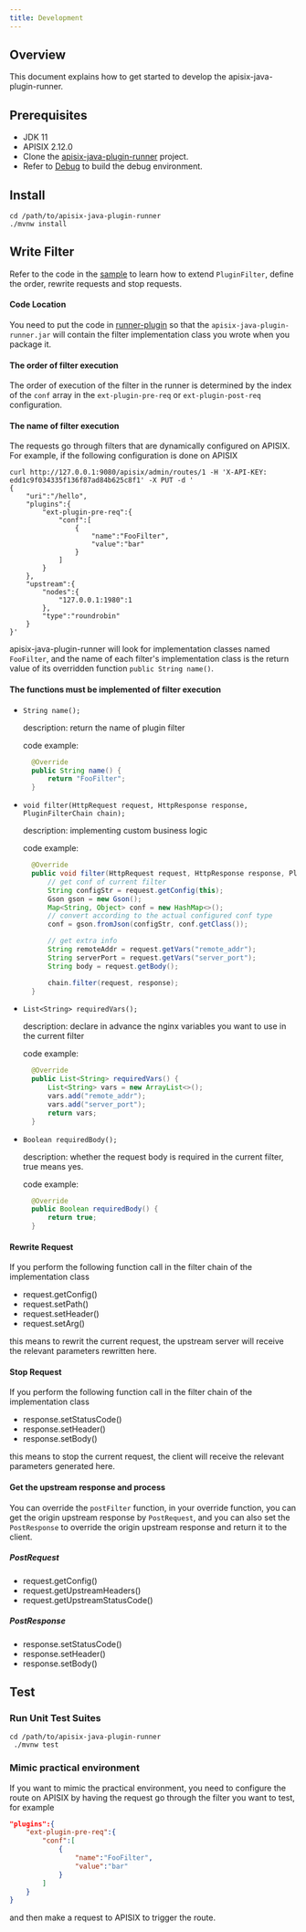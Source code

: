 ```yaml
---
title: Development
---
```


<!--
#
# Licensed to the Apache Software Foundation (ASF) under one or more
# contributor license agreements.  See the NOTICE file distributed with
# this work for additional information regarding copyright ownership.
# The ASF licenses this file to You under the Apache License, Version 2.0
# (the "License"); you may not use this file except in compliance with
# the License.  You may obtain a copy of the License at
#
#     http://www.apache.org/licenses/LICENSE-2.0
#
# Unless required by applicable law or agreed to in writing, software
# distributed under the License is distributed on an "AS IS" BASIS,
# WITHOUT WARRANTIES OR CONDITIONS OF ANY KIND, either express or implied.
# See the License for the specific language governing permissions and
# limitations under the License.
#
-->

## Overview

This document explains how to get started to develop the apisix-java-plugin-runner.

Prerequisites
-------------

* JDK 11
* APISIX 2.12.0
* Clone the [apisix-java-plugin-runner](https://github.com/apache/apisix-java-plugin-runner) project.
* Refer to [Debug](how-it-works.md#debug)  to build the debug environment.

Install
-------

```shell
cd /path/to/apisix-java-plugin-runner
./mvnw install
```

Write Filter
------------

Refer to the code in the [sample](https://github.com/apache/apisix-java-plugin-runner/tree/main/sample)
to learn how to extend `PluginFilter`, define the order, rewrite requests and stop requests.

####  Code Location

You need to put the code in [runner-plugin](https://github.com/apache/apisix-java-plugin-runner/tree/main/runner-plugin/src/main/java/org/apache/apisix/plugin/runner/filter)
so that the `apisix-java-plugin-runner.jar` will contain the filter implementation class you wrote when you package it.

####  The order of filter execution

The order of execution of the filter in the runner is determined by the index of the `conf` array in the `ext-plugin-pre-req` or `ext-plugin-post-req` configuration.

####  The name of filter execution

The requests go through filters that are dynamically configured on APISIX.
For example, if the following configuration is done on APISIX

```shell
curl http://127.0.0.1:9080/apisix/admin/routes/1 -H 'X-API-KEY: edd1c9f034335f136f87ad84b625c8f1' -X PUT -d '
{
    "uri":"/hello",
    "plugins":{
        "ext-plugin-pre-req":{
            "conf":[
                {
                    "name":"FooFilter",
                    "value":"bar"
                }
            ]
        }
    },
    "upstream":{
        "nodes":{
            "127.0.0.1:1980":1
        },
        "type":"roundrobin"
    }
}'
```

apisix-java-plugin-runner will look for implementation classes named `FooFilter`,
and the name of each filter's implementation class is the return value of its overridden function `public String name()`.

#### The functions must be implemented of filter execution

- `String name();`

  description: return the name of plugin filter

  code example:
  
  ```java
    @Override
    public String name() {
        return "FooFilter";
    }
  ```

- `void filter(HttpRequest request, HttpResponse response, PluginFilterChain chain);`

  description: implementing custom business logic

  code example:

  ```java
    @Override
    public void filter(HttpRequest request, HttpResponse response, PluginFilterChain chain) {
        // get conf of current filter
        String configStr = request.getConfig(this);
        Gson gson = new Gson();
        Map<String, Object> conf = new HashMap<>();
        // convert according to the actual configured conf type
        conf = gson.fromJson(configStr, conf.getClass());
  
        // get extra info
        String remoteAddr = request.getVars("remote_addr");
        String serverPort = request.getVars("server_port");
        String body = request.getBody();

        chain.filter(request, response);
    }
  ```

- `List<String> requiredVars();`

  description: declare in advance the nginx variables you want to use in the current filter

  code example:

  ```java
    @Override
    public List<String> requiredVars() {
        List<String> vars = new ArrayList<>();
        vars.add("remote_addr");
        vars.add("server_port");
        return vars;
    }
  ```

- `Boolean requiredBody();`

  description: whether the request body is required in the current filter, true means yes.

  code example:

  ```java
    @Override
    public Boolean requiredBody() {
        return true;
    }
  ```

####  Rewrite Request

If you perform the following function call in the filter chain of the implementation class

* request.getConfig()
*  request.setPath()
*  request.setHeader()
*  request.setArg()

this means to rewrit the current request, the upstream server will receive
the relevant parameters rewritten here.

####  Stop Request

If you perform the following function call in the filter chain of the implementation class

*  response.setStatusCode()
*  response.setHeader()
*  response.setBody()

this means to stop the current request, the client will receive
the relevant parameters generated here.

####  Get the upstream response and process

You can override the `postFilter` function, in your override function,
you can get the origin upstream response by `PostRequest`,
and you can also set the `PostResponse` to override the origin upstream response and return it to the client.

##### PostRequest

* request.getConfig()
* request.getUpstreamHeaders()
* request.getUpstreamStatusCode()

##### PostResponse

*  response.setStatusCode()
*  response.setHeader()
*  response.setBody()

Test
----

### Run Unit Test Suites

```shell
cd /path/to/apisix-java-plugin-runner
 ./mvnw test
```


### Mimic practical environment

If you want to mimic the practical environment, you need to configure the route on APISIX
by having the request go through the filter you want to test, for example

```json
"plugins":{
    "ext-plugin-pre-req":{
        "conf":[
            {
                "name":"FooFilter",
                "value":"bar"
            }
        ]
    }
}
```

and then make a request to APISIX to trigger the route.
